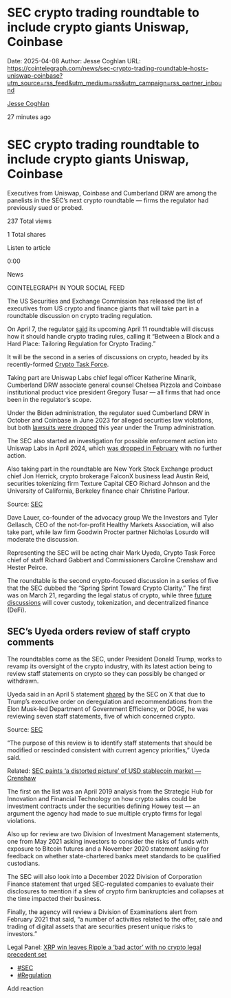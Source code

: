 # SEC crypto trading roundtable to include crypto giants Uniswap, Coinbase

Date: 2025-04-08
Author: Jesse Coghlan
URL: https://cointelegraph.com/news/sec-crypto-trading-roundtable-hosts-uniswap-coinbase?utm_source=rss_feed&utm_medium=rss&utm_campaign=rss_partner_inbound

[ Jesse Coghlan ](/authors/jesse-coghlan)

27 minutes ago 

#  SEC crypto trading roundtable to include crypto giants Uniswap, Coinbase 

Executives from Uniswap, Coinbase and Cumberland DRW are among the panelists in the SEC’s next crypto roundtable — firms the regulator had previously sued or probed. 

237  Total views 

1  Total shares 

Listen to article 

[](https://s3.cointelegraph.com/audio/184894.c5185cf1-053c-42d3-9e20-a0f8b2ef5597.mp3 "Download as mp3")

0:00 

News 

COINTELEGRAPH IN YOUR SOCIAL FEED

The US Securities and Exchange Commission has released the list of executives from US crypto and finance giants that will take part in a roundtable discussion on crypto trading regulation.

On April 7, the regulator [said](https://www.sec.gov/newsroom/press-releases/2025-61 "null") its upcoming April 11 roundtable will discuss how it should handle crypto trading rules, calling it “Between a Block and a Hard Place: Tailoring Regulation for Crypto Trading.”

It will be the second in a series of discussions on crypto, headed by its recently-formed [Crypto Task Force](https://cointelegraph.com/learn/articles/sec-crypto-task-force "null").

Taking part are Uniswap Labs chief legal officer Katherine Minarik, Cumberland DRW associate general counsel Chelsea Pizzola and Coinbase institutional product vice president Gregory Tusar — all firms that had once been in the regulator’s scope.

Under the Biden administration, the regulator sued Cumberland DRW in October and Coinbase in June 2023 for alleged securities law violations, but both [lawsuits were dropped](https://cointelegraph.com/news/sec-to-dismiss-lawsuit-cumberland-drw "null") this year under the Trump administration.

The SEC also started an investigation for possible enforcement action into Uniswap Labs in April 2024, which [was dropped in February](https://cointelegraph.com/news/sec-investigation-uniswap-dropped "null") with no further action.

Also taking part in the roundtable are New York Stock Exchange product chief Jon Herrick, crypto brokerage FalconX business lead Austin Reid, securities tokenizing firm Texture Capital CEO Richard Johnson and the University of California, Berkeley finance chair Christine Parlour.

Source: [SEC](https://x.com/SECGov/status/1909313001808671109 "https://x.com/SECGov/status/1909313001808671109")

Dave Lauer, co-founder of the advocacy group We the Investors and Tyler Gellasch, CEO of the not-for-profit Healthy Markets Association, will also take part, while law firm Goodwin Procter partner Nicholas Losurdo will moderate the discussion.

Representing the SEC will be acting chair Mark Uyeda, Crypto Task Force chief of staff Richard Gabbert and Commissioners Caroline Crenshaw and Hester Peirce.

The roundtable is the second crypto-focused discussion in a series of five that the SEC dubbed the “Spring Sprint Toward Crypto Clarity.” The first was on March 21, regarding the legal status of crypto, while three [future discussions](https://cointelegraph.com/news/sec-4-more-crypto-roundtables-trading-custody-tokenization-defi "null") will cover custody, tokenization, and decentralized finance (DeFi).

## SEC’s Uyeda orders review of staff crypto comments

The roundtables come as the SEC, under President Donald Trump, works to revamp its oversight of the crypto industry, with its latest action being to review staff statements on crypto so they can possibly be changed or withdrawn.

Uyeda said in an April 5 statement [shared](https://x.com/SECGov/status/1908546943686492633 "null") by the SEC on X that due to Trump’s executive order on deregulation and recommendations from the Elon Musk-led Department of Government Efficiency, or DOGE, he was reviewing seven staff statements, five of which concerned crypto.

Source: [SEC](https://x.com/SECGov/status/1908546943686492633 "https://x.com/SECGov/status/1908546943686492633")

“The purpose of this review is to identify staff statements that should be modified or rescinded consistent with current agency priorities,” Uyeda said.

Related: [SEC paints ‘a distorted picture’ of USD stablecoin market — Crenshaw](https://cointelegraph.com/news/us-sec-stablecoin-guidelines-challenged-caroline-crenshaw "null")

The first on the list was an April 2019 analysis from the Strategic Hub for Innovation and Financial Technology on how crypto sales could be investment contracts under the securities defining Howey test — an argument the agency had made to sue multiple crypto firms for legal violations.

Also up for review are two Division of Investment Management statements, one from May 2021 asking investors to consider the risks of funds with exposure to Bitcoin futures and a November 2020 statement asking for feedback on whether state-chartered banks meet standards to be qualified custodians.

The SEC will also look into a December 2022 Division of Corporation Finance statement that urged SEC-regulated companies to evaluate their disclosures to mention if a slew of crypto firm bankruptcies and collapses at the time impacted their business.

Finally, the agency will review a Division of Examinations alert from February 2021 that said, “a number of activities related to the offer, sale and trading of digital assets that are securities present unique risks to investors.” 

Legal Panel: [XRP win leaves Ripple a ‘bad actor’ with no crypto legal precedent set](https://cointelegraph.com/magazine/xrp-ripple-bad-actor-no-precedent-legal/ "null")

  * [#SEC ](/tags/sec)
  * [#Regulation ](/tags/regulation)



Add reaction 

